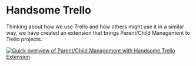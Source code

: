 # Handsome Trello

Thinking about how we use Trello and how others might use it in a similar way, we have created an extension that brings Parent/Child Management to Trello projects.

[![Quick overview of Parent/Child Management with Handsome Trello Extension][2]][1]

  [1]: https://youtu.be/H1VukfGrP7U
  [2]: http://cl.ly/image/2E2a1a1y2K0x/handsome_trello_preview.png
